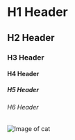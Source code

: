 # H1 Header
## H2 Header
### H3 Header
#### H4 Header
##### H5 Header
###### H6 Header

![Image of cat](https://octodex.github.com/images/yaktocat.png)
